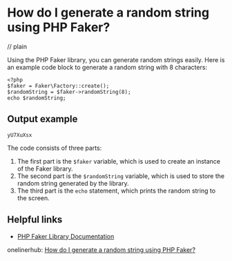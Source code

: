# How do I generate a random string using PHP Faker?
// plain

Using the PHP Faker library, you can generate random strings easily. Here is an example code block to generate a random string with 8 characters:

```
<?php
$faker = Faker\Factory::create();
$randomString = $faker->randomString(8);
echo $randomString;
```

## Output example


```
yU7XuXsx
```

The code consists of three parts:

1. The first part is the `$faker` variable, which is used to create an instance of the Faker library.
2. The second part is the `$randomString` variable, which is used to store the random string generated by the library.
3. The third part is the `echo` statement, which prints the random string to the screen.

## Helpful links

- [PHP Faker Library Documentation](https://github.com/fzaninotto/Faker)

onelinerhub: [How do I generate a random string using PHP Faker?](https://onelinerhub.com/php-faker/how-do-i-generate-a-random-string-using-php-faker-1685669958)